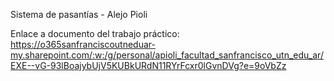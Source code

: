 Sistema de pasantías - Alejo Pioli

Enlace a documento del trabajo práctico: https://o365sanfranciscoutneduar-my.sharepoint.com/:w:/g/personal/apioli_facultad_sanfrancisco_utn_edu_ar/EXE--vG-93lBoajybUjV5KUBkURdN11RYrFcxr0lGvnDVg?e=9oVbZz
